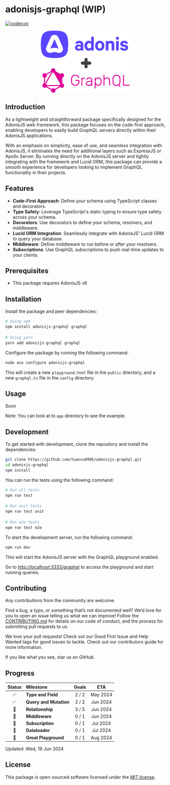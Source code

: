 # adonisjs-graphql (WIP)

[![codecov](https://codecov.io/github/tuanvu0995/adonisjs-graphql/graph/badge.svg?token=MS5XM1U2I1)](https://codecov.io/github/tuanvu0995/adonisjs-graphql)

<p align="center">
<img src="https://raw.githubusercontent.com/tuanvu0995/adonisjs-graphql/main/docs/img/adonis-graphql.png" width="280px" alt="Adonis Graphql">
</p>

## Introduction

As a lightweight and straightforward package specifically designed for the AdonisJS web framework, this package focuses on the code-first approach, enabling developers to easily build GraphQL servers directly within their AdonisJS applications.

With an emphasis on simplicity, ease of use, and seamless integration with AdonisJS, it eliminates the need for additional layers such as ExpressJS or Apollo Server. By running directly on the AdonisJS server and tightly integrating with the framework and Lucid ORM, this package can provide a smooth experience for developers looking to implement GraphQL functionality in their projects.

## Features

- **Code-First Approach**: Define your schema using TypeScript classes and decorators.
- **Type Safety**: Leverage TypeScript's static typing to ensure type safety across your schema.
- **Decorators**: Use decorators to define your schema, resolvers, and middleware.
- **Lucid ORM Integration**: Seamlessly integrate with AdonisJS' Lucid ORM to query your database.
- **Middleware**: Define middleware to run before or after your resolvers.
- **Subscriptions**: Use GraphQL subscriptions to push real-time updates to your clients.

## Prerequisites

- This package requires AdonisJS v6

## Installation

Install the package and peer dependencies:

```bash
# Using npm
npm install adonisjs-graphql graphql

# Using yarn
yarn add adonisjs-graphql graphql
```

Configure the package by running the following command:

```bash
node ace configure adonisjs-graphql
```

This will create a new `playground.html` file in the `public` directory, and a new `graphql.ts` file in the `config` directory.

## Usage

Soon

Note: You can look at to `app` directory to see the example.

## Development

To get started with development, clone the repository and install the dependencies:

```bash
git clone https://github.com/tuanvu0995/adonisjs-graphql.git
cd adonisjs-graphql
npm install
```

You can run the tests using the following command:

```bash
# Run all tests
npm run test

# Run unit tests
npm run test unit

# Run e2e tests
npm run test e2e
```

To start the development server, run the following command:

```bash
npm run dev
```

This will start the AdonisJS server with the GraphQL playground enabled.

Go to [http://localhost:3333/graphql](http://localhost:3333/graphql) to access the playground and start running queries.

## Contributing

Any contributions from the community are welcome.

Find a bug, a typo, or something that’s not documented well? We’d love for you to open an issue telling us what we can improve! Follow the [CONTRIBUTING.md](CONTRIBUTING.md) for details on our code of conduct, and the process for submitting pull requests to us.

We love your pull requests! Check out our Good First Issue and Help Wanted tags for good issues to tackle. Check out our contributors guide for more information.

If you like what you see, star us on GitHub.

## Progress

| Status | Milestone              | Goals |   ETA    |
| :----: | :--------------------- | :---: | :------: |
|   ✅   | **Type and Field**     | 2 / 2 | May 2024 |
|   ✅   | **Query and Mutation** | 2 / 2 | Jun 2024 |
|   🚀   | **Relationship**       | 3 / 5 | Jun 2024 |
|   🚀   | **Middleware**         | 0 / 1 | Jun 2024 |
|   🚀   | **Subscription**       | 0 / 1 | Jul 2024 |
|   🚀   | **Dataloader**         | 0 / 1 | Jul 2024 |
|   🚀   | **Great Playground**   | 0 / 1 | Aug 2024 |

Updated: Wed, 19 Jun 2024

## License

This package is open-sourced software licensed under the [MIT license](https://raw.githubusercontent.com/tuanvu0995/adonisjs-graphql/main/LICENSE).
